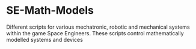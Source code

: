 # SE-Math-Models
Different scripts for various mechatronic, robotic and mechanical systems within the game Space Engineers. These scripts control mathematically modelled systems and devices
